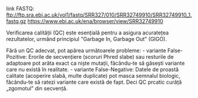 link FASTQ: ftp://ftp.sra.ebi.ac.uk/vol1/fastq/SRR327/010/SRR32749910/SRR32749910_1.fastq.gz
https://www.ebi.ac.uk/ena/browser/view/SRR32749910

Verificarea calității (QC) este esențială pentru a asigura acuratețea rezultatelor, urmând principiul "Garbage In, Garbage Out" (GIGO).

Fără un QC adecvat, pot apărea următoarele probleme:
    -   variante False-Pozitive: Erorile de secvențiere (scoruri Phred slabe) sau resturile de adaptoare pot arăta exact ca niște mutații, făcându-te să găsești variante care nu există în realitate.
    -   variante False-Negative: Datele de proastă calitate (acoperire slabă, multe duplicate) pot masca semnalul biologic, făcându-te să ratezi variante care există de fapt.
Deci QC prcatic curăță „zgomotul” din secvență.